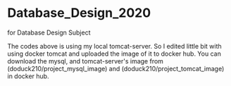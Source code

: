 # Database_Design_2020
for Database Design Subject

The codes above is using my local tomcat-server. So I edited little bit with using docker tomcat and uploaded the image of it to docker hub.
You can download the mysql, and tomcat-server's image from 
(doduck210/project_mysql_image) and 
(doduck210/project_tomcat_image) 
in docker hub.
